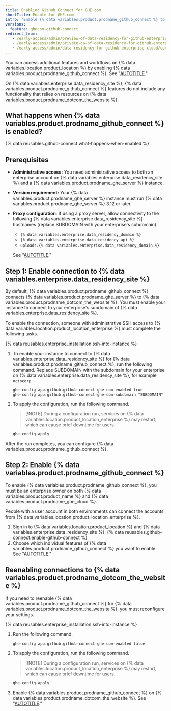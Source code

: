```yaml
---
title: Enabling GitHub Connect for GHE.com
shortTitle: Enable for GHE.com
intro: 'Enable {% data variables.product.prodname_github_connect %} to share data between {% data variables.enterprise.data_residency_site %} and {% data variables.location.product_location %}.'
versions:
  feature: ghecom-github-connect
redirect_from:
   - /early-access/admin/preview-of-data-residency-for-github-enterprise/configuring-github-connect-during-the-preview-of-data-residency
   - /early-access/admin/private-ga-of-data-residency-for-github-enterprise-cloud/configuring-github-connect-during-the-private-ga-of-data-residency
   - /early-access/admin/data-residency-for-github-enterprise-cloud/configuring-github-connect-for-data-residency
---
```


You can access additional features and workflows on {% data variables.location.product_location %} by enabling {% data variables.product.prodname_github_connect %}. See "[AUTOTITLE](/admin/configuration/configuring-github-connect/about-github-connect)."

On {% data variables.enterprise.data_residency_site %}, {% data variables.product.prodname_github_connect %} features do not include any functionality that relies on resources on {% data variables.product.prodname_dotcom_the_website %}.

## What happens when {% data variables.product.prodname_github_connect %} is enabled?

{% data reusables.github-connect.what-happens-when-enabled %}

## Prerequisites

* **Administrative access:** You need administrative access to both an enterprise account on {% data variables.enterprise.data_residency_site %} and a {% data variables.product.prodname_ghe_server %} instance.
* **Version requirement:** Your {% data variables.product.prodname_ghe_server %} instance must run {% data variables.product.prodname_ghe_server %} 3.12 or later.
* **Proxy configuration**: If using a proxy server, allow connectivity to the following {% data variables.enterprise.data_residency_site %} hostnames (replace SUBDOMAIN with your enterprise's subdomain).

   * `{% data variables.enterprise.data_residency_domain %}`
   * `{% data variables.enterprise.data_residency_api %}`
   * `uploads.{% data variables.enterprise.data_residency_domain %}`

   See "[AUTOTITLE](/admin/configuration/configuring-network-settings/configuring-an-outbound-web-proxy-server)."

## Step 1: Enable connection to {% data variables.enterprise.data_residency_site %}

By default, {% data variables.product.prodname_github_connect %} connects {% data variables.product.prodname_ghe_server %} to {% data variables.product.prodname_dotcom_the_website %}. You must enable your instance to connect to your enterprise's subdomain of {% data variables.enterprise.data_residency_site %}.

To enable the connection, someone with administrative SSH access to {% data variables.location.product_location_enterprise %} must complete the following tasks.

{% data reusables.enterprise_installation.ssh-into-instance %}
1. To enable your instance to connect to {% data variables.enterprise.data_residency_site %} for {% data variables.product.prodname_github_connect %}, run the following command. Replace SUBDOMAIN with the subdomain for your enterprise on {% data variables.enterprise.data_residency_site %}, for example `octocorp`.

   ```shell copy
   ghe-config app.github.github-connect-ghe-com-enabled true
   ghe-config app.github.github-connect-ghe-com-subdomain "SUBDOMAIN"
   ```

1. To apply the configuration, run the following command.

   >[!NOTE] During a configuration run, services on {% data variables.location.product_location_enterprise %} may restart, which can cause brief downtime for users.

    ```shell copy
    ghe-config-apply
    ```

After the run completes, you can configure {% data variables.product.prodname_github_connect %}.

## Step 2: Enable {% data variables.product.prodname_github_connect %}

To enable {% data variables.product.prodname_github_connect %}, you must be an enterprise owner on both {% data variables.product.product_name %} and {% data variables.product.prodname_ghe_cloud %}.

People with a user account in both environments can connect the accounts from {% data variables.location.product_location_enterprise %}.

1. Sign in to {% data variables.location.product_location %} and {% data variables.enterprise.data_residency_site %}.
{% data reusables.github-connect.enable-github-connect %}
1. Choose which individual features of {% data variables.product.prodname_github_connect %} you want to enable. See "[AUTOTITLE](/admin/configuring-settings/configuring-github-connect/about-github-connect#github-connect-features)."

## Reenabling connections to {% data variables.product.prodname_dotcom_the_website %}

If you need to reenable {% data variables.product.prodname_github_connect %} for {% data variables.product.prodname_dotcom_the_website %}, you must reconfigure your settings.

{% data reusables.enterprise_installation.ssh-into-instance %}
1. Run the following command.

   ```shell copy
   ghe-config app.github.github-connect-ghe-com-enabled false
   ```

1. To apply the configuration, run the following command.

   >[!NOTE] During a configuration run, services on {% data variables.location.product_location_enterprise %} may restart, which can cause brief downtime for users.

    ```shell copy
    ghe-config-apply
    ```

1. Enable {% data variables.product.prodname_github_connect %} on {% data variables.product.prodname_dotcom_the_website %}. See "[AUTOTITLE](/admin/configuring-settings/configuring-github-connect/enabling-github-connect-for-githubcom)."

